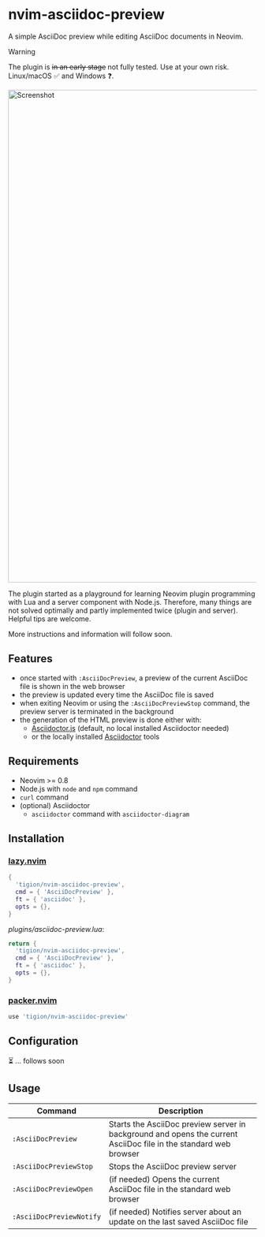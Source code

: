 # nvim-asciidoc-preview

A simple AsciiDoc preview while editing AsciiDoc documents in Neovim.

> [!WARNING]
> The plugin is ~~in an early stage~~ not fully tested.
> Use at your own risk. Linux/macOS ✅ and Windows ❓.

<img width="1000" alt="Screenshot" src="https://user-images.githubusercontent.com/31811/214418871-14477f16-fe26-4b08-b864-77113997d321.png">

The plugin started as a playground for learning Neovim plugin programming
with Lua and a server component with Node.js.
Therefore, many things are not solved optimally and partly implemented
twice (plugin and server). Helpful tips are welcome.

More instructions and information will follow soon.

## Features

- once started with `:AsciiDocPreview`, a preview of the current AsciiDoc
  file is shown in the web browser
- the preview is updated every time the AsciiDoc file is saved
- when exiting Neovim or using the `:AsciiDocPreviewStop` command,
  the preview server is terminated in the background
- the generation of the HTML preview is done either with:
  - [Asciidoctor.js](https://docs.asciidoctor.org/asciidoctor.js/latest/)
    (default, no local installed Asciidoctor needed)
  - or the locally installed [Asciidoctor](https://docs.asciidoctor.org/asciidoctor/latest/)
    tools

## Requirements

- Neovim >= 0.8
- Node.js with `node` and `npm` command
- `curl` command
- (optional) Asciidoctor
  - `asciidoctor` command with `asciidoctor-diagram`

## Installation

### [lazy.nvim](https://github.com/folke/lazy.nvim)

```lua
{
  'tigion/nvim-asciidoc-preview',
  cmd = { 'AsciiDocPreview' },
  ft = { 'asciidoc' },
  opts = {},
}
```

_plugins/asciidoc-preview.lua_:

```lua
return {
  'tigion/nvim-asciidoc-preview',
  cmd = { 'AsciiDocPreview' },
  ft = { 'asciidoc' },
  opts = {},
}
```

### [packer.nvim](https://github.com/wbthomason/packer.nvim)

```lua
use 'tigion/nvim-asciidoc-preview'
```

## Configuration

⏳ ... follows soon

## Usage

| Command                  | Description                                                                                                      |
| ------------------------ | ---------------------------------------------------------------------------------------------------------------- |
| `:AsciiDocPreview`       | Starts the AsciiDoc preview server in background and opens the current AsciiDoc file in the standard web browser |
| `:AsciiDocPreviewStop`   | Stops the AsciiDoc preview server                                                                                |
| `:AsciiDocPreviewOpen`   | (if needed) Opens the current AsciiDoc file in the standard web browser                                          |
| `:AsciiDocPreviewNotify` | (if needed) Notifies server about an update on the last saved AsciiDoc file                                      |

